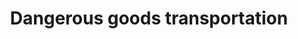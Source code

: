 ---
title: Dangerous goods transportation
longTitle: 'Dangerous goods transportation'
tags:
- gccommon
usedFor:
- "[[Hazardous materials transport]]"
---